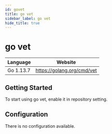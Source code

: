 ```yaml
---
id: govet
title: go vet
sidebar_label: go vet
hide_title: true
---
```


# go vet

| Language  | Website                    |
| --------- | -------------------------- |
| Go 1.13.7 | https://golang.org/cmd/vet |

## Getting Started

To start using go vet, enable it in repository setting.

## Configuration

There is no configuration available.
